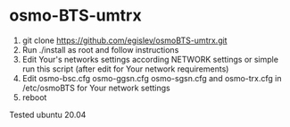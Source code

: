 # osmo-BTS-umtrx
1. git clone https://github.com/egislev/osmoBTS-umtrx.git
2. Run ./install as root and follow instructions
3. Edit Your's networks settings according NETWORK settings or simple run this script (after edit for Your network requirements)
4. Edit osmo-bsc.cfg osmo-ggsn.cfg osmo-sgsn.cfg and osmo-trx.cfg in /etc/osmoBTS for Your network settings
5. reboot

Tested ubuntu 20.04
